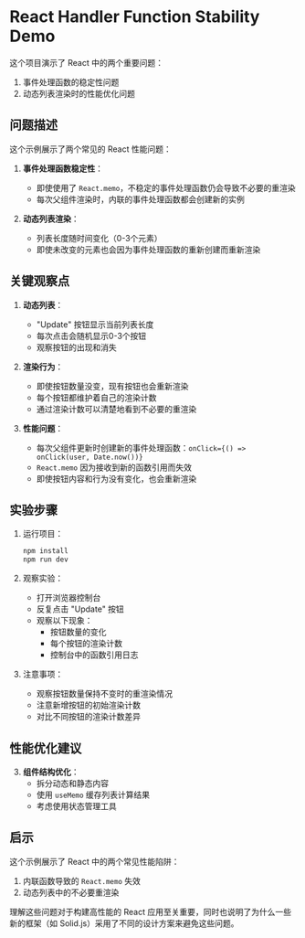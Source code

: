 # React Handler Function Stability Demo

这个项目演示了 React 中的两个重要问题：
1. 事件处理函数的稳定性问题
2. 动态列表渲染时的性能优化问题

## 问题描述

这个示例展示了两个常见的 React 性能问题：

1. **事件处理函数稳定性**：
   - 即使使用了 `React.memo`，不稳定的事件处理函数仍会导致不必要的重渲染
   - 每次父组件渲染时，内联的事件处理函数都会创建新的实例

2. **动态列表渲染**：
   - 列表长度随时间变化（0-3个元素）
   - 即使未改变的元素也会因为事件处理函数的重新创建而重新渲染

## 关键观察点

1. **动态列表**：
   - "Update" 按钮显示当前列表长度
   - 每次点击会随机显示0-3个按钮
   - 观察按钮的出现和消失

2. **渲染行为**：
   - 即使按钮数量没变，现有按钮也会重新渲染
   - 每个按钮都维护着自己的渲染计数
   - 通过渲染计数可以清楚地看到不必要的重渲染

3. **性能问题**：
   - 每次父组件更新时创建新的事件处理函数：`onClick={() => onClick(user, Date.now())}`
   - `React.memo` 因为接收到新的函数引用而失效
   - 即使按钮内容和行为没有变化，也会重新渲染

## 实验步骤

1. 运行项目：
   ```bash
   npm install
   npm run dev
   ```

2. 观察实验：
   - 打开浏览器控制台
   - 反复点击 "Update" 按钮
   - 观察以下现象：
     * 按钮数量的变化
     * 每个按钮的渲染计数
     * 控制台中的函数引用日志

3. 注意事项：
   - 观察按钮数量保持不变时的重渲染情况
   - 注意新增按钮的初始渲染计数
   - 对比不同按钮的渲染计数差异

## 性能优化建议

3. **组件结构优化**：
   - 拆分动态和静态内容
   - 使用 `useMemo` 缓存列表计算结果
   - 考虑使用状态管理工具

## 启示

这个示例展示了 React 中的两个常见性能陷阱：
1. 内联函数导致的 `React.memo` 失效
2. 动态列表中的不必要重渲染

理解这些问题对于构建高性能的 React 应用至关重要，同时也说明了为什么一些新的框架（如 Solid.js）采用了不同的设计方案来避免这些问题。
